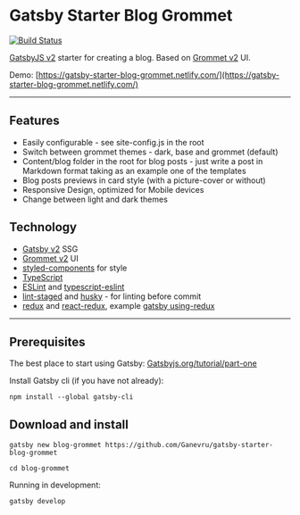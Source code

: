 # Gatsby Starter Blog Grommet

[![Build Status](https://travis-ci.com/Ganevru/gatsby-starter-blog-grommet.svg?branch=master)](https://travis-ci.com/Ganevru/gatsby-starter-blog-grommet)

[GatsbyJS v2](https://www.gatsbyjs.org/) starter for creating a blog. Based on [Grommet v2](https://v2.grommet.io/) UI.

Demo: [https://gatsby-starter-blog-grommet.netlify.com/](https://gatsby-starter-blog-grommet.netlify.com/)

---

## Features

- Easily configurable - see site-config.js in the root
- Switch between grommet themes - dark, base and grommet (default)
- Content/blog folder in the root for blog posts - just write a post in Markdown format taking as an example one of the templates
- Blog posts previews in card style (with a picture-cover or without)
- Responsive Design, optimized for Mobile devices
- Change between light and dark themes

## Technology

- [Gatsby v2](https://www.gatsbyjs.org/) SSG
- [Grommet v2](https://v2.grommet.io/) UI
- [styled-components](https://www.styled-components.com) for style
- [TypeScript](https://typescriptlang.org)
- [ESLint](https://eslint.org/) and [typescript-eslint](https://github.com/typescript-eslint/typescript-eslint)
- [lint-staged](https://github.com/okonet/lint-staged) and [husky](https://github.com/typicode/husky) - for linting before commit
- [redux](https://redux.js.org/) and [react-redux](https://react-redux.js.org/), example [gatsby using-redux](https://github.com/gatsbyjs/gatsby/tree/master/examples/using-redux)

---

## Prerequisites

The best place to start using Gatsby: [Gatsbyjs.org/tutorial/part-one](https://www.gatsbyjs.org/tutorial/part-one)

Install Gatsby cli (if you have not already):

```text
npm install --global gatsby-cli
```

## Download and install

```text
gatsby new blog-grommet https://github.com/Ganevru/gatsby-starter-blog-grommet
```

```text
cd blog-grommet
```

Running in development:

```text
gatsby develop
```
